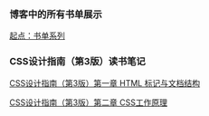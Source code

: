 ### 博客中的所有书单展示

[起点：书单系列](https://github.com/TanXinNiao/blog/issues/1)

### CSS设计指南（第3版）读书笔记

[CSS设计指南（第3版）第一章 HTML 标记与文档结构](https://github.com/TanXinNiao/blog/issues/2)

[CSS设计指南（第3版）第二章 CSS工作原理](https://github.com/TanXinNiao/blog/issues/3)


